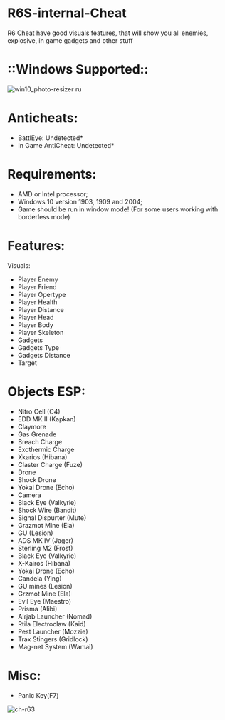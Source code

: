 # R6S-internal-Cheat
R6 Cheat have good visuals features, that will show you all enemies, explosive, in game gadgets and other stuff

# ::Windows Supported::
![win10_photo-resizer ru](https://user-images.githubusercontent.com/94209728/141605158-2d110b66-5647-40ce-9095-e3ac8d6ae28c.png)

# Anticheats:
- BattlEye: Undetected*
- In Game AntiCheat: Undetected*

# Requirements:
- AMD or Intel processor;
- Windows 10 version 1903, 1909 and 2004;
- Game should be run in window mode! (For some users working with borderless mode)

# Features:
Visuals:
- Player Enemy
- Player Friend
- Player Opertype
- Player Health
- Player Distance
- Player Head
- Player Body
- Player Skeleton
- Gadgets
- Gadgets Type
- Gadgets Distance
- Target

# Objects ESP:
- Nitro Cell (C4)
- EDD MK II (Kapkan)
- Claymore
- Gas Grenade
- Breach Charge
- Exothermic Charge
- Xkarios (Hibana)
- Claster Charge (Fuze)
- Drone
- Shock Drone
- Yokai Drone (Echo)
- Camera
- Black Eye (Valkyrie)
- Shock Wire (Bandit)
- Signal Dispurter (Mute)
- Grazmot Mine (Ela)
- GU (Lesion)
- ADS MK IV (Jager)
- Sterling M2 (Frost)
- Black Eye (Valkyrie)
- X-Kairos (Hibana)
- Yokai Drone (Echo)
- Candela (Ying)
- GU mines (Lesion)
- Grzmot Mine (Ela)
- Evil Eye (Maestro)
- Prisma (Alibi)
- Airjab Launcher (Nomad)
- Rtila Electroclaw (Kaid)
- Pest Launcher (Mozzie)
- Trax Stingers (Gridlock)
- Mag-net System (Wamai)


# Misc:
- Panic Key(F7)​

![ch-r63](https://user-images.githubusercontent.com/94209728/141605229-41f19d91-5d32-49ea-97c1-9ffb57c111f3.png)

